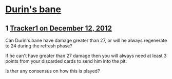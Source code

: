 # [Durin&#039;s bane](https://community.fantasyflightgames.com/topic/75479-durins-bane/)

## 1 [Tracker1 on December 12, 2012](https://community.fantasyflightgames.com/topic/75479-durins-bane/?do=findComment&comment=733212)

Can Durin's bane have damage greater than 27, or will he always regenerate to 24 during the refresh phase?

If he can't have greater than 27 damage then you will always need at least 3 points from your discarded cards to send him into the pit.

Is ther any consensus on how this is played?

